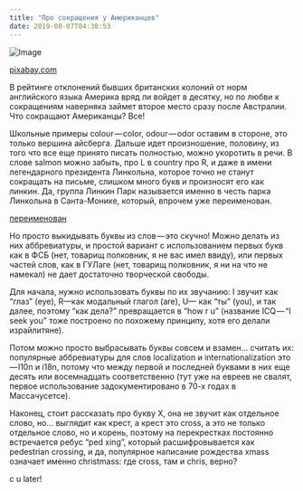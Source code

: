 ```yaml
---
title: "Про сокращения у Американцев"
date: 2019-08-07T04:38:53
---
```


![Image](https://cdn-images-1.medium.com/max/800/1*4mYB_URPP_FQPX-RyhrHYQ.jpeg)

[pixabay.com](https://pixabay.com/photos/snow-sign-nature-white-winter-4101246/)

В рейтинге отклонений бывших британских колоний от норм английского языка Америка вряд ли войдет в десятку, но по любви к сокращениям наверняка займет второе место сразу после Австралии. Что сокращают Американцы? Все!

Школьные примеры colour — color, odour — odor оставим в стороне, это только вершина айсберга. Дальше идет произношение, половину, из того что все еще принято писать полностью, можно укоротить в речи. В слове salmon можно забыть, про L в country про R, и даже в имени легендарного президента Линкольна, которое точно не станут сокращать на письме, слишком много букв и произносят его как линкин. Да, группа Линкин Парк называется именно в честь парка Линкольна в Санта-Монике, который, впрочем уже переименован.

[переименован](https://localwiki.org/santa-monica/Christine_Emerson_Reed_Park)

Но просто выкидывать буквы из слов — это скучно! Можно делать из них аббревиатуры, и простой вариант с использованием первых букв как в ФСБ (нет, товарищ полковник, я не вас имел ввиду), или первых частей слов, как в ГУЛаге (нет, товарищ полковник, я ни на что не намекал) не дает достаточно творческой свободы.

Для начала, нужно использовать буквы по их звучанию: I звучит как “глаз” (eye), R—как модальный глагол (are), U— как “ты” (you), и так далее, поэтому “как дела?” превращается в “how r u” (название ICQ — “I seek you” тоже построено по похожему принципу, хотя его делали израйлитяне).

Потом можно просто выбрасывать буквы совсем и взамен… считать их: популярные аббревиатуры для слов localization и internationalization это — l10n и i18n, потому что между первой и последней буквами в них еще десять или восемнадцать соответственно (тут уже на евреев не свалят, первое использование задокументировано в 70-х годах в Массачусетсе).

Наконец, стоит рассказать про букву X, она не звучит как отдельное слово, но… выглядит как крест, а крест это cross, а это не только отдельное слово, но и корень, поэтому на перекрестках постоянно встречается ребус “ped xing”, который расшифровывается как pedestrian crossing, и да, популярное написание рождества xmass означает именно christmass: где cross, там и chris, верно?

c u later!
